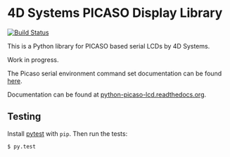 4D Systems PICASO Display Library
=================================

[![Build Status](https://travis-ci.org/cfaessler/python-picaso-lcd.png)](https://travis-ci.org/cfaessler/python-picaso-lcd)

This is a Python library for PICASO based serial LCDs by 4D Systems.

Work in progress.

The Picaso serial environment command set documentation can be found
[here](http://www.4dsystems.com.au/downloads/Software/4D-Workshop4-IDE/Docs/Serial/PICASO-SPE-COMMAND-SET-REV1.12.pdf).

Documentation can be found at [python-picaso-lcd.readthedocs.org](http://python-picaso-lcd.readthedocs.org/).

Testing
-------

Install [pytest](http://pytest.org/) with `pip`. Then run the tests:

    $ py.test

